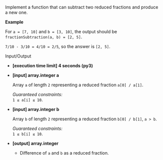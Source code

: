 
Implement a function that can subtract two  reduced fractions  and produce a new one.

**Example**

For  `a = [7, 10]`  and  `b = [3, 10]`, the output should be  
`fractionSubtraction(a, b) = [2, 5]`.

`7/10 - 3/10 = 4/10 = 2/5`, so the answer is  `[2, 5]`.

Input/Output

-   **[execution time limit] 4 seconds (py3)**
    
-   **[input] array.integer a**
    
    Array  `a`  of length  `2`  representing a reduced fraction  `a[0] / a[1]`.
    
    _Guaranteed constraints:_  
    `1 ≤ a[i] ≤ 10`.
    
-   **[input] array.integer b**
    
    Array  `b`  of length  `2`  representing a reduced fraction  `b[0] / b[1]`,  `a > b`.
    
    _Guaranteed constraints:_  
    `1 ≤ b[i] ≤ 10`.
    
-   **[output] array.integer**
    
    -   Difference of  `a`  and  `b`  as a reduced fraction.